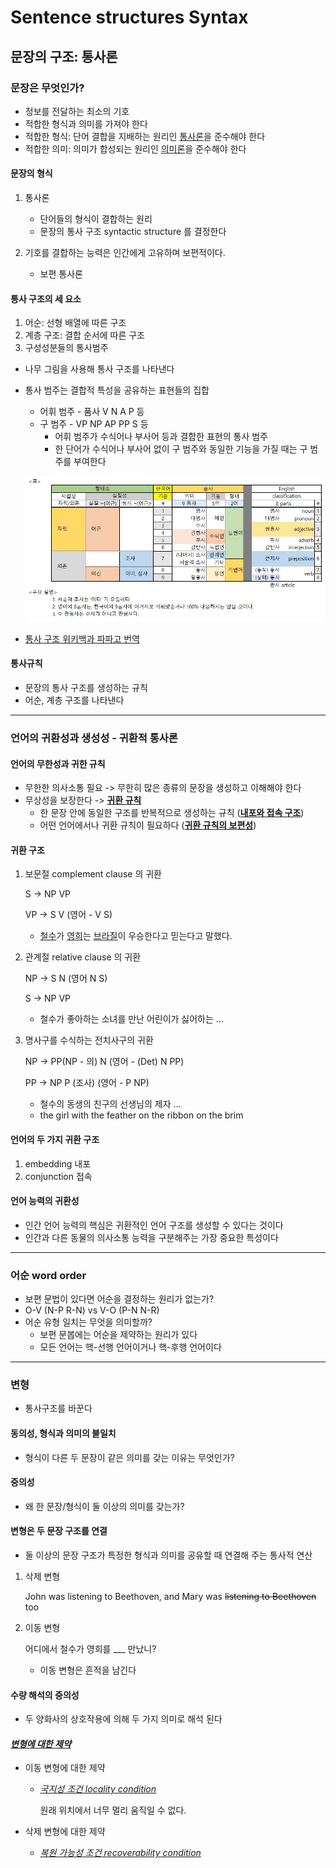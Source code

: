 # Sentence structures Syntax

## 문장의 구조: 통사론

### 문장은 무엇인가?

- 정보를 전달하는 최소의 기호
- 적합한 형식과 의미를 가져야 한다
- 적합한 형식: 단어 결합을 지배하는 원리인 <u>통사론</u>을 준수해야 한다
- 적합한 의미: 의미가 합성되는 원리인 <u>의미론</u>을 준수해야 한다

#### 문장의 형식

1. 통사론	
   - 단어들의 형식이 결합하는 원리
   - 문장의 통사 구조 syntactic structure 를 결정한다 

2. 기호를 결합하는 능력은 인간에게 고유하며 보편적이다.
   -  보편 통사론 

#### 통사 구조의 세 요소

1. 어순: 선형 배열에 따른 구조
2. 계층 구조: 결합 순서에 따른 구조
3. 구성성분들의 통사범주 

- 나무 그림을 사용해 통사 구조를 나타낸다 

- 통사 범주는 결합적 특성을 공유하는 표현들의 집합

  - 어휘 범주 - 품사 V N A P 등
  - 구 범주 - VP NP AP PP S 등
    - 어휘 범주가 수식어나 부사어 등과 결합한 표현의 통사 범주
    - 한 단어가 수식어나 부사어 없이 구 범주와 동일한 기능을 가질 때는 구 범주를 부여한다 

  ![img](week04-sentence-structures-syntax.assets/img.jpg)

- [통사 구조 위키백과 파파고 번역](https://papago.naver.net/website?locale=ko&source=en&target=ko&url=https%3A%2F%2Fen.wikipedia.org%2Fwiki%2FSyntactic_Structures)

#### 통사규칙

- 문장의 통사 구조를 생성하는 규칙
- 어순, 계층 구조를 나타낸다

---

### 언어의 귀환성과 생성성 - 귀환적 통사론

#### 언어의 무한성과 귀한 규칙

- 무한한 의사소통 필요 -> 무한히 많은 종류의 문장을 생성하고 이해해야 한다
- 무상성을 보장한다 -> **<u>귀환 규칙</u>**
  - 한 문장 안에 동일한 구조를 반복적으로 생성하는 규칙 (**<u>내포와 접속 구조</u>**)
  - 어떤 언어에서나 귀환 규칙이 필요하다 (**<u>귀환 규칙의 보편성</u>**)

#### 귀환 구조

1. 보문절 complement clause 의 귀환

   S -> NP VP

   VP -> S V (영어 - V S)

   - <u>철수</u>가 <u>영희</u>는 <u>브라질</u>이 우승한다고 믿는다고 말했다.

2. 관계절 relative clause 의 귀환

   NP -> S N (영어 N S)

   S -> NP VP

   - 철수가 좋아하는 소녀를 만난 어린이가 싫어하는 ...

3. 명사구를 수식하는 전치사구의 귀환

   NP -> PP(NP - 의) N  (영어 - (Det) N PP)

   PP -> NP P (조사) (영어 - P NP)

   - 철수의 동생의 친구의 선생님의 제자 ...
   - the girl with the feather on the ribbon on the brim

#### 언어의 두 가지 귀환 구조

1.  embedding 내포
2. conjunction 접속

#### 언어 능력의 귀환성

- 인간 언어 능력의 핵심은 귀환적인 언어 구조를 생성할 수 있다는 것이다
- 인간과 다른 동물의 의사소통 능력을 구분해주는 가장 중요한 특성이다

----

### 어순 word order

- 보편 문법이 있다면 어순을 결정하는 원리가 없는가?
- O-V (N-P R-N) vs V-O (P-N N-R) 
- 어순 유형 일치는 무엇을 의미할까?
  - 보편 문봅에는 어순을 제약하는 원리가 있다
  - 모든 언어는 핵-선행 언어이거나 핵-후행 언어이다

---

### 변형 

- 통사구조를 바꾼다

#### 동의성, 형식과 의미의 불일치

- 형식이 다른 두 문장이 같은 의미를 갖는 이유는 무엇인가?

#### 중의성

- 왜 한 문장/형식이 둘 이상의 의미를 갖는가?

#### 변형은 두 문장 구조를 연결

- 둘 이상의 문장 구조가 특정한 형식과 의미를 공유할 때 연결해 주는 통사적 연산

1. 삭제 변형

   John was listening to Beethoven, and Mary was ~~listening to Beethoven~~ too

2. 이동 변형 

   어디에서 철수가 영희를 ___ 만났니?

   - 이동 변형은 흔적을 남긴다

#### 수량 해석의 중의성

- 두 양화사의 상호작용에 의해 두 가지 의미로 해석 된다 

#### ***<u>변형에 대한 제약</u>***

- 이동 변형에 대한 제약

  - *<u>국지성 조건 locality condition</u>*

    원래 위치에서 너무 멀리 움직일 수 없다.

- 삭제 변형에 대한 제약
  - *<u>복원 가능성 조건 recoverability condition</u>*